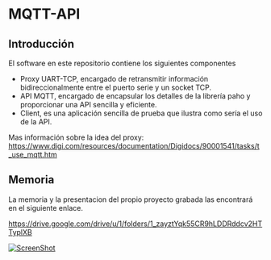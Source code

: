 # MQTT-API

## Introducción
El software en este repositorio contiene los siguientes componentes
- Proxy UART-TCP, encargado de retransmitir información bidireccionalmente entre el puerto serie y un socket TCP. 
- API MQTT, encargado de encapsular los detalles de la librería paho y proporcionar una API sencilla y eficiente.
- Client, es una aplicación sencilla de prueba que ilustra como sería el uso de la API.

Mas información sobre la idea del proxy:
https://www.digi.com/resources/documentation/Digidocs/90001541/tasks/t_use_mqtt.htm

## Memoria 

La memoria y la presentacion del propio proyecto grabada las encontrará en el siguiente enlace. 

https://drive.google.com/drive/u/1/folders/1_zayztYqk55CR9hLDDRddcv2HTTyplXB

[![ScreenShot](https://www.youtube.com/watch?v=J3YLuJ0E_II)](https://www.youtube.com/watch?v=J3YLuJ0E_II)

